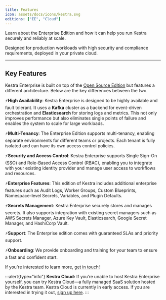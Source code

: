 ```yaml
---
title: Features
icon: assets/docs/icons/kestra.svg
editions: ["EE", "Cloud"]
---
```


Learn about the Enterprise Edition and how it can help you run Kestra securely and reliably at scale.

Designed for production workloads with high security and compliance requirements, deployed in your private cloud.

---

## Key Features

Kestra Enterprise is built on top of the [Open Source Edition](https://github.com/kestra-io/kestra) but features a different architecture. Below are the key differences between the two.

⚡️**High Availability**: Kestra Enterprise is designed to be highly available and fault tolerant. It uses a **Kafka** cluster as a backend for event-driven orchestration and **Elasticsearch** for storing logs and metrics. This not only improves performance but also eliminates single points of failure and enables the system to scale for large workloads.

⚡️**Multi-Tenancy**: The Enterprise Edition supports multi-tenancy, enabling separate environments for different teams or projects. Each tenant is fully isolated and can have its own access control policies.

⚡️**Security and Access Control**: Kestra Enterprise supports Single Sign-On (SSO) and Role-Based Access Control (RBAC), enabling you to integrate with your existing identity provider and manage user access to workflows and resources.

⚡️**Enterprise Features**: This edition of Kestra includes additional enterprise features such as Audit Logs, Worker Groups, Custom Blueprints, Namespace-level Secrets, Variables, and Plugin Defaults.

⚡️**Secrets Management**: Kestra Enterprise securely stores and manages secrets. It also supports integration with existing secret managers such as AWS Secrets Manager, Azure Key Vault, Elasticsearch, Google Secret Manager, and HashiCorp Vault.

⚡️**Support**: The Enterprise edition comes with guaranteed SLAs and priority support.

⚡️**Onboarding**: We provide onboarding and training for your team to ensure a fast and confident start.

If you're interested to learn more, [get in touch!](/demo)

:::alert{type="info"}
**Kestra Cloud:** If you’re unable to host Kestra Enterprise yourself, you can try Kestra Cloud—a fully managed SaaS solution hosted by the Kestra team. Kestra Cloud is currently in early access. If you are interested in trying it out, [sign up here](/cloud).
:::
